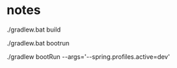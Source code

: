 # notes

./gradlew.bat build

./gradlew.bat bootrun

./gradlew bootRun --args='--spring.profiles.active=dev'
